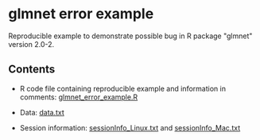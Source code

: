 glmnet error example
====================

Reproducible example to demonstrate possible bug in R package "glmnet" version 2.0-2.


## Contents

- R code file containing reproducible example and information in comments: [glmnet_error_example.R](glmnet_error_example.R)

- Data: [data.txt](data.txt)

- Session information: [sessionInfo_Linux.txt](sessionInfo_Linux.txt) and [sessionInfo_Mac.txt](sessionInfo_Mac.txt)
